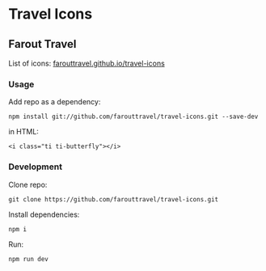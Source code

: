 # Travel Icons
## Farout Travel

List of icons: [farouttravel.github.io/travel-icons](https://farouttravel.github.io/travel-icons)

### Usage
Add repo as a dependency:

`npm install git://github.com/farouttravel/travel-icons.git --save-dev`

in HTML:

`<i class="ti ti-butterfly"></i>`



### Development
Clone repo:

`git clone https://github.com/farouttravel/travel-icons.git`

Install dependencies:

`npm i`

Run:

`npm run dev`